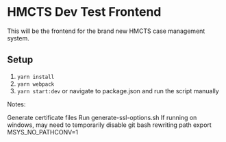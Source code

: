 # HMCTS Dev Test Frontend
This will be the frontend for the brand new HMCTS case management system.

## Setup

1) `yarn install`
2) `yarn webpack`
3) `yarn start:dev` or navigate to package.json and run the script manually

Notes:

Generate certificate files
Run generate-ssl-options.sh
If running on windows, may need to temporarily disable git bash rewriting path
export MSYS_NO_PATHCONV=1